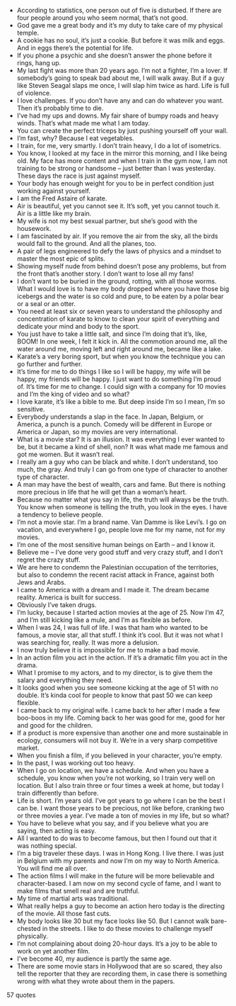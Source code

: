  - According to statistics, one person out of five is disturbed. If there are four people around you who seem normal, that’s not good.
 - God gave me a great body and it’s my duty to take care of my physical temple.
 - A cookie has no soul, it’s just a cookie. But before it was milk and eggs. And in eggs there’s the potential for life.
 - If you phone a psychic and she doesn’t answer the phone before it rings, hang up.
 - My last fight was more than 20 years ago. I’m not a fighter, I’m a lover. If somebody’s going to speak bad about me, I will walk away. But if a guy like Steven Seagal slaps me once, I will slap him twice as hard. Life is full of violence.
 - I love challenges. If you don’t have any and can do whatever you want. Then it’s probably time to die.
 - I’ve had my ups and downs. My fair share of bumpy roads and heavy winds. That’s what made me what I am today.
 - You can create the perfect triceps by just pushing yourself off your wall.
 - I’m fast, why? Because I eat vegetables.
 - I train, for me, very smartly. I don’t train heavy, I do a lot of isometrics.
 - You know, I looked at my face in the mirror this morning, and I like being old. My face has more content and when I train in the gym now, I am not training to be strong or handsome – just better than I was yesterday. These days the race is just against myself.
 - Your body has enough weight for you to be in perfect condition just working against yourself.
 - I am the Fred Astaire of karate.
 - Air is beautiful, yet you cannot see it. It’s soft, yet you cannot touch it. Air is a little like my brain.
 - My wife is not my best sexual partner, but she’s good with the housework.
 - I am fascinated by air. If you remove the air from the sky, all the birds would fall to the ground. And all the planes, too.
 - A pair of legs engineered to defy the laws of physics and a mindset to master the most epic of splits.
 - Showing myself nude from behind doesn’t pose any problems, but from the front that’s another story. I don’t want to lose all my fans!
 - I don’t want to be buried in the ground, rotting, with all those worms. What I would love is to have my body dropped where you have those big icebergs and the water is so cold and pure, to be eaten by a polar bear or a seal or an otter.
 - You need at least six or seven years to understand the philosophy and concentration of karate to know to clean your spirit of everything and dedicate your mind and body to the sport.
 - You just have to take a little salt, and since I’m doing that it’s, like, BOOM! In one week, I felt it kick in. All the commotion around me, all the water around me, moving left and right around me, became like a lake.
 - Karate’s a very boring sport, but when you know the technique you can go further and further.
 - It’s time for me to do things I like so I will be happy, my wife will be happy, my friends will be happy. I just want to do something I’m proud of. It’s time for me to change. I could sign with a company for 10 movies and I’m the king of video and so what?
 - I love karate, it’s like a bible to me. But deep inside I’m so I mean, I’m so sensitive.
 - Everybody understands a slap in the face. In Japan, Belgium, or America, a punch is a punch. Comedy will be different in Europe or America or Japan, so my movies are very international.
 - What is a movie star? It is an illusion. It was everything I ever wanted to be, but it became a kind of shell, non? It was what made me famous and got me women. But it wasn’t real.
 - I really am a guy who can be black and white. I don’t understand, too much, the gray. And truly I can go from one type of character to another type of character.
 - A man may have the best of wealth, cars and fame. But there is nothing more precious in life that he will get than a woman’s heart.
 - Because no matter what you say in life, the truth will always be the truth. You know when someone is telling the truth, you look in the eyes. I have a tendency to believe people.
 - I’m not a movie star. I’m a brand name. Van Damme is like Levi’s. I go on vacation, and everywhere I go, people love me for my name, not for my movies.
 - I’m one of the most sensitive human beings on Earth – and I know it.
 - Believe me – I’ve done very good stuff and very crazy stuff, and I don’t regret the crazy stuff.
 - We are here to condemn the Palestinian occupation of the territories, but also to condemn the recent racist attack in France, against both Jews and Arabs.
 - I came to America with a dream and I made it. The dream became reality. America is built for success.
 - Obviously I’ve taken drugs.
 - I’m lucky, because I started action movies at the age of 25. Now I’m 47, and I’m still kicking like a mule, and I’m as flexible as before.
 - When I was 24, I was full of life. I was that ham who wanted to be famous, a movie star, all that stuff. I think it’s cool. But it was not what I was searching for, really. It was more a delusion.
 - I now truly believe it is impossible for me to make a bad movie.
 - In an action film you act in the action. If it’s a dramatic film you act in the drama.
 - What I promise to my actors, and to my director, is to give them the salary and everything they need.
 - It looks good when you see someone kicking at the age of 51 with no double. It’s kinda cool for people to know that past 50 we can keep flexible.
 - I came back to my original wife. I came back to her after I made a few boo-boos in my life. Coming back to her was good for me, good for her and good for the children.
 - If a product is more expensive than another one and more sustainable in ecology, consumers will not buy it. We’re in a very sharp competitive market.
 - When you finish a film, if you believed in your character, you’re empty.
 - In the past, I was working out too heavy.
 - When I go on location, we have a schedule. And when you have a schedule, you know when you’re not working, so I train very well on location. But I also train three or four times a week at home, but today I train differently than before.
 - Life is short. I’m years old. I’ve got years to go where I can be the best I can be. I want those years to be precious, not like before, cranking two or three movies a year. I’ve made a ton of movies in my life, but so what?
 - You have to believe what you say, and if you believe what you are saying, then acting is easy.
 - All I wanted to do was to become famous, but then I found out that it was nothing special.
 - I’m a big traveler these days. I was in Hong Kong. I live there. I was just in Belgium with my parents and now I’m on my way to North America. You will find me all over.
 - The action films I will make in the future will be more believable and character-based. I am now on my second cycle of fame, and I want to make films that smell real and are truthful.
 - My time of martial arts was traditional.
 - What really helps a guy to become an action hero today is the directing of the movie. All those fast cuts.
 - My body looks like 30 but my face looks like 50. But I cannot walk bare-chested in the streets. I like to do these movies to challenge myself physically.
 - I’m not complaining about doing 20-hour days. It’s a joy to be able to work on yet another film.
 - I’ve become 40, my audience is partly the same age.
 - There are some movie stars in Hollywood that are so scared, they also tell the reporter that they are recording them, in case there is something wrong with what they wrote about them in the papers.

57 quotes